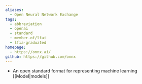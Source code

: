 ```yaml
---
aliases:
  - Open Neural Network Exchange
tags:
  - abbreviation
  - openai
  - standard
  - member-of/lfai
  - lfia-graduated
homepage:
  - https://onnx.ai/
github: https://github.com/onnx
---
```

- An open standard format for representing machine learning [[Model|models]]
